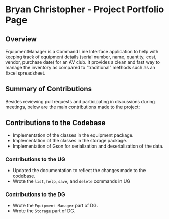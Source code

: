 # Bryan Christopher - Project Portfolio Page

## Overview
EquipmentManager is a Command Line Interface application to help with keeping track of equipment details (serial number, name,  quantity, cost, vendor, purchase date) for an AV club. It provides a clean and fast way to manage the inventory as compared to “traditional” methods such as an Excel spreadsheet.

## Summary of Contributions
Besides reviewing pull requests and participating in discussions during meetings, below are the main contributions made to the project:

## Contributions to the Codebase
* Implementation of the classes in the equipment package.
* Implementation of the classes in the storage package.
* Implementation of Gson for serialization and deserialization of the data.

### Contributions to the UG
* Updated the documentation to reflect the changes made to the codebase.
* Wrote the `list`, `help`, `save`, and `delete` commands in UG

### Contributions to the DG
* Wrote the `Equipment Manager` part of DG.
* Wrote the `Storage` part of DG.
